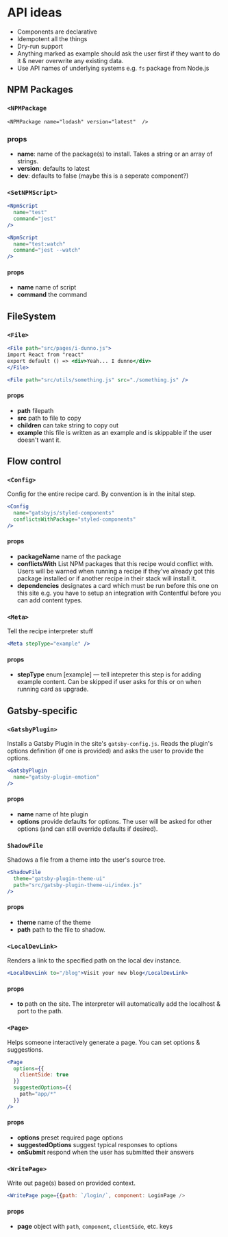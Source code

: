 # API ideas

* Components are declarative
* Idempotent all the things
* Dry-run support
* Anything marked as example should ask the user first if they want to do it & never overwrite any existing data.
* Use API names of underlying systems e.g. `fs` package from Node.js

## NPM Packages

### `<NPMPackage`

`<NPMPackage name="lodash" version="latest"  />`

### props
* **name**: name of the package(s) to install. Takes a string or an array of strings.
* **version**: defaults to latest
* **dev**: defaults to false (maybe this is a seperate component?)

### `<SetNPMScript>`

```jsx
<NpmScript
  name="test"
  command="jest"
/>

<NpmScript
  name="test:watch"
  command="jest --watch"
/>
```

#### props
* **name** name of script
* **command** the command

## FileSystem

### `<File>`

```jsx
<File path="src/pages/i-dunno.js">
import React from "react"
export default () => <div>Yeah... I dunno</div>
</File>
```

```jsx
<File path="src/utils/something.js" src="./something.js" />
```

#### props
* **path** filepath
* **src** path to file to copy
* **children** can take string to copy out
* **example** this file is written as an example and is skippable if the user doesn't want it.


## Flow control

### `<Config>`

Config for the entire recipe card. By convention is in the inital step.

```jsx
<Config
  name="gatsbyjs/styled-components"
  conflictsWithPackage="styled-components"
/>
```

#### props
* **packageName** name of the package
* **conflictsWith** List NPM packages that this recipe would conflict with. Users will be warned when running a recipe
if they've already got this package installed or if another recipe in their stack will install it.
* **dependencies** designates a card which must be run before this one on this site e.g. you have to
  setup an integration with Contentful before you can add content types.

### `<Meta>`

Tell the recipe interpreter stuff

```jsx
<Meta stepType="example" />
```

#### props
* **stepType** enum [example] — tell intepreter this step is for adding example content. Can be skipped if user asks for this or on when running card as upgrade.


## Gatsby-specific

### `<GatsbyPlugin>`

Installs a Gatsby Plugin in the site's `gatsby-config.js`. Reads the plugin's
options definition (if one is provided) and asks the user to provide the
options.

```jsx
<GatsbyPlugin
  name="gatsby-plugin-emotion"
/>
```
#### props
* **name** name of hte plugin
* **options** provide defaults for options. The user will be asked for other options (and can still override defaults if desired).

### `ShadowFile`

Shadows a file from a theme into the user's source tree.

```jsx
<ShadowFile
  theme="gatsby-plugin-theme-ui"
  path="src/gatsby-plugin-theme-ui/index.js"
/>
```

#### props
* **theme** name of the theme
* **path** path to the file to shadow.

### `<LocalDevLink>`

Renders a link to the specified path on the local dev instance.

```jsx
<LocalDevLink to="/blog">Visit your new blog</LocalDevLink>
```

#### props
* **to** path on the site. The interpreter will automatically add the localhost & port to the path.

### `<Page>`

Helps someone interactively generate a page. You can set options & suggestions.

```jsx
<Page
  options={{
    clientSide: true
  }}
  suggestedOptions={{
    path="app/*"
  }}
/>
```

#### props
* **options** preset required page options
* **suggestedOptions** suggest typical responses to options
* **onSubmit** respond when the user has submitted their answers

### `<WritePage>`

Write out page(s) based on provided context.

```jsx
<WritePage page={{path: `/login/`, component: LoginPage />
```

#### props
* **page** object with `path`, `component`, `clientSide`, etc. keys
